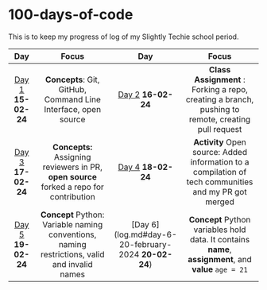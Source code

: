 # 100-days-of-code

This is to keep my progress of log of my Slightly Techie school period.

|Day|Focus|Day|Focus|
|:---:|:---:|:---:|:---:|
|[Day 1](log.md#day-1-15-february-2024) __15-02-24__|__Concepts__: Git, GitHub, Command Line Interface, open source|[Day 2](log.md#day-2-16-february-2024) __16-02-24__|__Class Assignment__ : Forking a repo, creating a branch, pushing to remote, creating pull request|
|[Day 3](log.md#day-3-17-february-2024) __17-02-24__|__Concepts:__ Assigning reviewers in PR, __open source__ forked a repo for contribution|[Day 4](log.md#day-4-18-february-2024) __18-02-24__|__Activity__ Open source: Added information to a compilation of tech communities and my PR got merged|
|[Day 5](log.md#day-5-19-february-2024) __19-02-24__|__Concept__ Python: Variable naming conventions, naming restrictions, valid and invalid names|[Day 6](log.md#day-6-20-february-2024 __20-02-24__)|__Concept__ Python variables hold data. It contains __name__, __assignment__, and __value__ `age = 21`|

